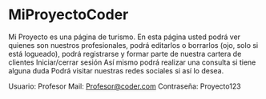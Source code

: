 # MiProyectoCoder
Mi Proyecto es una página de turismo. 
En esta página usted podrá ver quienes son nuestros profesionales, podrá editarlos o borrarlos (ojo, solo si está logueado), 
podrá registrarse y formar parte de nuestra cartera de clientes
Iniciar/cerrar sesión
Así mismo podrá realizar una consulta si tiene alguna duda
Podrá visitar nuestras redes sociales si así lo desea.

Usuario: Profesor
Mail: Profesor@coder.com
Contraseña: Proyecto123
